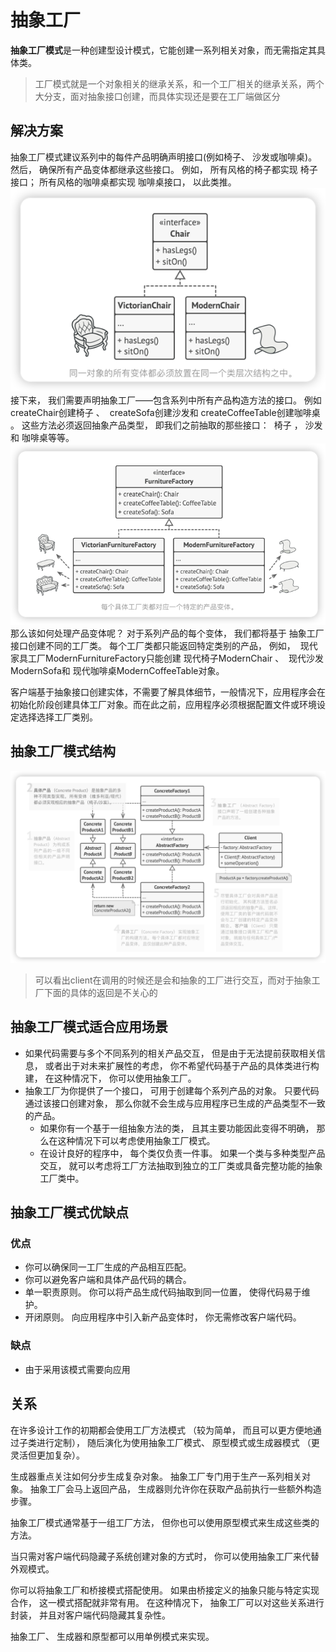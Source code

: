 # 抽象工厂
**抽象工厂模式**是一种创建型设计模式，它能创建一系列相关对象，而无需指定其具体类。
> 工厂模式就是一个对象相关的继承关系，和一个工厂相关的继承关系，两个大分支，面对抽象接口创建，而具体实现还是要在工厂端做区分

## 解决方案
抽象工厂模式建议系列中的每件产品明确声明接口(例如椅子、 沙发或咖啡桌)。然后， 确保所有产品变体都继承这些接口。 例如， 所有风格的椅子都实现 椅子接口； 所有风格的咖啡桌都实现 咖啡桌接口， 以此类推。
![img.png](img.png)
接下来， 我们需要声明抽象工厂——包含系列中所有产品构造方法的接口。 例如 create­Chair创建椅子 、 ​ create­Sofa创建沙发和 create­Coffee­Table创建咖啡桌 。 这些方法必须返回抽象产品类型， 即我们之前抽取的那些接口： ​ 椅子 ， ​ 沙发和 咖啡桌等等。
![img_1.png](img_1.png)
那么该如何处理产品变体呢？ 对于系列产品的每个变体， 我们都将基于 抽象工厂接口创建不同的工厂类。 每个工厂类都只能返回特定类别的产品， 例如， ​ 现代家具工厂Modern­Furniture­Factory只能创建 现代椅子Modern­Chair 、 ​ 现代沙发Modern­Sofa和 现代咖啡桌Modern­Coffee­Table对象。

客户端基于抽象接口创建实体，不需要了解具体细节，一般情况下，应用程序会在初始化阶段创建具体工厂对象。而在此之前，应用程序必须根据配置文件或环境设定选择选择工厂类别。

## 抽象工厂模式结构
![img_2.png](img_2.png)
> 可以看出client在调用的时候还是会和抽象的工厂进行交互，而对于抽象工厂下面的具体的返回是不关心的

## 抽象工厂模式适合应用场景
- 如果代码需要与多个不同系列的相关产品交互， 但是由于无法提前获取相关信息， 或者出于对未来扩展性的考虑， 你不希望代码基于产品的具体类进行构建， 在这种情况下， 你可以使用抽象工厂。
- 抽象工厂为你提供了一个接口， 可用于创建每个系列产品的对象。 只要代码通过该接口创建对象， 那么你就不会生成与应用程序已生成的产品类型不一致的产品。
  - 如果你有一个基于一组抽象方法的类， 且其主要功能因此变得不明确， 那么在这种情况下可以考虑使用抽象工厂模式。
  - 在设计良好的程序中， 每个类仅负责一件事。 如果一个类与多种类型产品交互， 就可以考虑将工厂方法抽取到独立的工厂类或具备完整功能的抽象工厂类中。

## 抽象工厂模式优缺点
### 优点
- 你可以确保同一工厂生成的产品相互匹配。
- 你可以避免客户端和具体产品代码的耦合。
- 单一职责原则。 你可以将产品生成代码抽取到同一位置， 使得代码易于维护。
- 开闭原则。 向应用程序中引入新产品变体时， 你无需修改客户端代码。

### 缺点
- 由于采用该模式需要向应用

## 关系
在许多设计工作的初期都会使用工厂方法模式 （较为简单， 而且可以更方便地通过子类进行定制）， 随后演化为使用抽象工厂模式、 原型模式或生成器模式 （更灵活但更加复杂）。

生成器重点关注如何分步生成复杂对象。 抽象工厂专门用于生产一系列相关对象。 抽象工厂会马上返回产品， 生成器则允许你在获取产品前执行一些额外构造步骤。

抽象工厂模式通常基于一组工厂方法， 但你也可以使用原型模式来生成这些类的方法。

当只需对客户端代码隐藏子系统创建对象的方式时， 你可以使用抽象工厂来代替外观模式。

你可以将抽象工厂和桥接模式搭配使用。 如果由桥接定义的抽象只能与特定实现合作， 这一模式搭配就非常有用。 在这种情况下， 抽象工厂可以对这些关系进行封装， 并且对客户端代码隐藏其复杂性。

抽象工厂、 生成器和原型都可以用单例模式来实现。